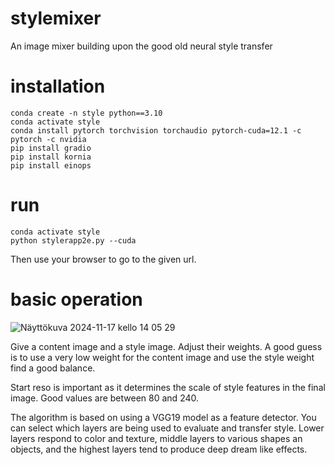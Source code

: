 # stylemixer
An image mixer building upon the good old neural style transfer 


# installation

```
conda create -n style python==3.10
conda activate style
conda install pytorch torchvision torchaudio pytorch-cuda=12.1 -c pytorch -c nvidia
pip install gradio
pip install kornia
pip install einops
```

# run

```
conda activate style
python stylerapp2e.py --cuda
```


Then use your browser to go to the given url.

# basic operation

![Näyttökuva 2024-11-17 kello 14 05 29](https://github.com/user-attachments/assets/891f383b-dcbe-4adb-b9bd-8229fc332e5b)

Give a content image and a style image. Adjust their weights. A good guess is to use a very low weight for the content image and use the style weight find a good balance.

Start reso is important as it determines the scale of style features in the final image. Good values are between 80 and 240. 

The algorithm is based on using a VGG19 model as a feature detector. You can select which layers are being used to evaluate and transfer style. Lower layers respond to color and texture, middle layers to various shapes an objects, and the highest layers tend to produce deep dream like effects.
